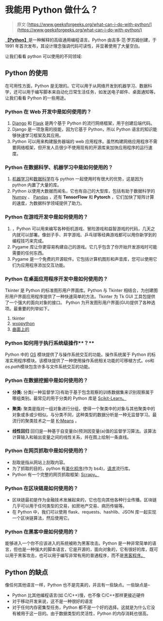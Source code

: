 # 我能用 Python 做什么？

> 原文:[https://www.geeksforgeeks.org/what-can-i-do-with-python/](https://www.geeksforgeeks.org/what-can-i-do-with-python/)

[**【Python】**](https://www.geeksforgeeks.org/python-programming-language/)是一种解释的高级通用编程语言。Python 由吉多·范·罗苏姆创建，于 1991 年首次发布，其设计理念强调代码可读性，并显著使用了大量空白。

让我们看看 python 可以使用的不同领域:

## **Python 的使用**

在可用性方面，Python 是无限的。它可以用于从网络开发到机器学习、数据科学，还可以用于编写脚本来自动化日常生活任务，如发送电子邮件、桌面通知等。让我们看看 Python 的一些用途。

### **Python 在 Web 开发中是如何使用的？**

1.  [Django](https://www.geeksforgeeks.org/django-tutorial/) 和 [Flask](https://www.geeksforgeeks.org/flask-creating-first-simple-application/) 是两个基于 Python 的流行网络框架，用于创建后端代码。
2.  Django 是一项急需的技能，因为它基于 Python，所以 Python 语言的知识能够快速学习框架及其应用。
3.  Python 可以用来构建服务器端的 web 应用程序。虽然构建网络应用程序不需要网络框架，但开发人员很少不使用现有的开源库来加快应用程序的运行速度。

### **Python 在数据科学、机器学习中是如何使用的？**

1.  [机器学习](https://www.geeksforgeeks.org/machine-learning/)和[数据科学](https://www.geeksforgeeks.org/introduction-to-data-science/)在与 python 一起使用时有很大的优势，这是因为 python 内置了大量的库。
2.  Python 以使用大数据而闻名，它也有自己的大型库，包括有助于数据科学的 [Numpy](https://www.geeksforgeeks.org/python-numpy/) 、 [Pandas](https://www.geeksforgeeks.org/pandas-tutorial/) ，还有 **TensorFlow** 和 **Pytorch** ，它们加快了矩阵计算的速度，为数据科学领域提供了助力。

### Python 在游戏开发中是如何使用的？

1.  ，Python 可以用来编写各种街机游戏、冒险游戏和益智游戏的代码，几天之内就可以部署。像刽子手、井字游戏、乒乓球等经典游戏都可以用你新学到的编程技巧来完成。
2.  Pygame 库让你更容易构建自己的游戏。它几乎包含了你开始开发游戏时可能需要的任何东西。
3.  Pygame 是一个免费的开源软件。它包括计算机图形和声音库，您可以使用它们为应用程序添加交互功能。

### Python 在桌面应用程序开发中是如何使用的？

Tkinter 是 Python 的标准图形用户界面库。Python 与 Tkinter 相结合，为创建图形用户界面应用程序提供了一种快速简单的方法。Tkinter 为 Tk GUI 工具包提供了一个强大的面向对象的接口。
Python 为开发图形用户界面(GUI)提供了各种选项。最重要的列举如下。

1.  tkinter
2.  [wxppython](https://www.geeksforgeeks.org/python-wxpython-module-introduction/)
3.  [曲面上的](https://www.jython.org/)

### Python 如何用于执行**系统级**操作**？**

Python 中的 [OS](https://www.geeksforgeeks.org/os-module-python-examples/) 模块提供了与操作系统交互的功能。操作系统属于 Python 的标准实用程序模块。该模块提供了一种使用操作系统相关功能的可移植方式。*os*和*os.path*模块包含许多与文件系统交互的功能。

### Python 在数据挖掘中是如何使用的？

*   **分类:**
    分类(一种监督学习)有助于基于包含观察的训练数据集来识别观察属于哪组类别。最常见的用于分类的 Python 库是 [Scikit-Learn。](https://www.geeksforgeeks.org/multiclass-classification-using-scikit-learn/)

*   **聚类:**
    聚类是指对一组对象进行分组，使得一个聚类中的对象与其他聚类中的对象或多或少相似。与分类不同，这种类型的数据分析是一种无监督学习。最流行的聚类技术之一是 [K-Means](https://www.geeksforgeeks.org/k-means-clustering-introduction/) 。

*   **线性回归**
    回归是一种基于自变量(b)预测因变量(a)值的监督学习算法。该算法计算输入和输出变量之间的线性关系，并在图上绘制一条直线。

### Python 在网页抓取中是如何使用的？

*   刮取是指从网站上刮取内容。
*   为了抓取的目的，python 有[美化程序](https://www.geeksforgeeks.org/implementing-web-scraping-python-beautiful-soup/)(作为 bs4)，[请求](https://www.geeksforgeeks.org/python-requests-tutorial/)流行库。
*   Python 有一个完整的网页抓取框架: [Scrapy。](https://www.geeksforgeeks.org/implementing-web-scraping-python-scrapy/)

### Python 在区块链是如何使用的？

*   区块链最初是作为金融技术发展起来的，它也在向其他各种行业传播。区块链几乎可以用于任何类型的交易，如房地产交易、病历传输等。
*   在 Python 中，我们可以使用 flask、requests、hashlib、JSON 库一起实现一个区块链算法，然后使用它。

### Python 在黑客中是如何使用的？

能够进入一个你不应该进入的系统被称为黑客攻击。Python 是一种非常简单的语言，但也是一种强大的脚本语言，它是开源的，面向对象的，它有很好的库，既可以用于黑客攻击，也可以用于编写非常有用的普通程序，而不是[黑客程序。](https://www.geeksforgeeks.org/ethical-hacking-with-python/)

## Python 的缺点

像任何其他语言一样，Python 也不是完美的，并且有一些缺点。一些缺点是–

*   Python 比其他编程语言(如 C/C++)慢，也不像 C/C++那样更接近硬件
*   对于移动开发来说，这不是一种很好的语言
*   对于任何内存密集型任务，Python 都不是一个好的选择。这就是为什么它没有被用于这一目的。由于数据类型的灵活性，Python 的内存消耗也很高。